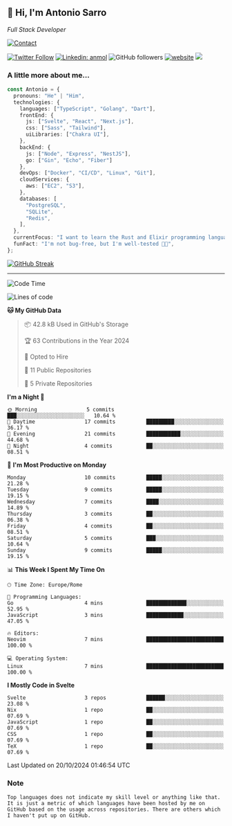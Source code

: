 <h2>
    👋 Hi, I'm Antonio Sarro 
</h2>
<p><em>
    Full Stack Developer
</em></p>

[![Contact](https://img.shields.io/badge/Contact-222222?style=for-the-badge&logo=protonmail&logoColor=#6D4AFF)](mailto:contact@antoniosarro.dev)

[![Twitter Follow](https://img.shields.io/twitter/follow/_antoniosarro_?label=Follow)](https://twitter.com/intent/follow?screen_name=_antoniosarro_)
[![Linkedin: anmol](https://img.shields.io/badge/-anmol-blue?style=flat-square&logo=Linkedin&logoColor=white&link=https://www.linkedin.com/in/antoniosarro99/)](https://www.linkedin.com/in/antoniosarro99/)
![GitHub followers](https://img.shields.io/github/followers/antoniosarro?label=Follow&style=social)
[![website](https://img.shields.io/badge/Website-46a2f1.svg?&style=flat-square&logo=Google-Chrome&logoColor=white&link=https://antoniosarro.dev/)](https://antoniosarro.dev/)
![](https://visitor-badge.glitch.me/badge?page_id=antoniosarro.antoniosarro)

### A little more about me...

```typescript
const Antonio = {
  pronouns: "He" | "Him",
  technologies: {
    languages: ["TypeScript", "Golang", "Dart"],
    frontEnd: {
      js: ["Svelte", "React", "Next.js"],
      css: ["Sass", "Tailwind"],
      uiLibraries: ["Chakra UI"],
    },
    backEnd: {
      js: ["Node", "Express", "NestJS"],
      go: ["Gin", "Echo", "Fiber"]
    },
    devOps: ["Docker", "CI/CD", "Linux", "Git"],
    cloudServices: {
      aws: ["EC2", "S3"],
    },
    databases: [
      "PostgreSQL",
      "SQLite",
      "Redis",
    ],
  },
  currentFocus: "I want to learn the Rust and Elixir programming languages",
  funFact: "I'm not bug-free, but I'm well-tested 😶‍🌫️",
};
```

[![GitHub Streak](https://streak-stats.demolab.com?user=antoniosarro&theme=github-dark-dimmed&hide_border=true)](https://git.io/streak-stats)

---

<!--START_SECTION:waka-->
![Code Time](http://img.shields.io/badge/Code%20Time-1%20hr%2030%20mins-blue)

![Lines of code](https://img.shields.io/badge/From%20Hello%20World%20I%27ve%20Written-44.3%20thousand%20lines%20of%20code-blue)

**🐱 My GitHub Data** 

> 📦 42.8 kB Used in GitHub's Storage 
 > 
> 🏆 63 Contributions in the Year 2024
 > 
> 💼 Opted to Hire
 > 
> 📜 11 Public Repositories 
 > 
> 🔑 5 Private Repositories 
 > 
**I'm a Night 🦉** 

```text
🌞 Morning                5 commits           ███░░░░░░░░░░░░░░░░░░░░░░   10.64 % 
🌆 Daytime                17 commits          █████████░░░░░░░░░░░░░░░░   36.17 % 
🌃 Evening                21 commits          ███████████░░░░░░░░░░░░░░   44.68 % 
🌙 Night                  4 commits           ██░░░░░░░░░░░░░░░░░░░░░░░   08.51 % 
```
📅 **I'm Most Productive on Monday** 

```text
Monday                   10 commits          █████░░░░░░░░░░░░░░░░░░░░   21.28 % 
Tuesday                  9 commits           █████░░░░░░░░░░░░░░░░░░░░   19.15 % 
Wednesday                7 commits           ████░░░░░░░░░░░░░░░░░░░░░   14.89 % 
Thursday                 3 commits           ██░░░░░░░░░░░░░░░░░░░░░░░   06.38 % 
Friday                   4 commits           ██░░░░░░░░░░░░░░░░░░░░░░░   08.51 % 
Saturday                 5 commits           ███░░░░░░░░░░░░░░░░░░░░░░   10.64 % 
Sunday                   9 commits           █████░░░░░░░░░░░░░░░░░░░░   19.15 % 
```


📊 **This Week I Spent My Time On** 

```text
🕑︎ Time Zone: Europe/Rome

💬 Programming Languages: 
Go                       4 mins              █████████████░░░░░░░░░░░░   52.95 % 
JavaScript               3 mins              ████████████░░░░░░░░░░░░░   47.05 % 

🔥 Editors: 
Neovim                   7 mins              █████████████████████████   100.00 % 

💻 Operating System: 
Linux                    7 mins              █████████████████████████   100.00 % 
```

**I Mostly Code in Svelte** 

```text
Svelte                   3 repos             ██████░░░░░░░░░░░░░░░░░░░   23.08 % 
Nix                      1 repo              ██░░░░░░░░░░░░░░░░░░░░░░░   07.69 % 
JavaScript               1 repo              ██░░░░░░░░░░░░░░░░░░░░░░░   07.69 % 
CSS                      1 repo              ██░░░░░░░░░░░░░░░░░░░░░░░   07.69 % 
TeX                      1 repo              ██░░░░░░░░░░░░░░░░░░░░░░░   07.69 % 
```




 Last Updated on 20/10/2024 01:46:54 UTC
<!--END_SECTION:waka-->

### Note
```text
Top languages does not indicate my skill level or anything like that. It is just a metric of which languages have been hosted by me on GitHub based on the usage across repositories. There are others which I haven't put up on GitHub.
```
